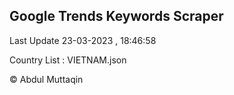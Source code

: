 

## Google Trends Keywords Scraper 
 
Last Update 23-03-2023 , 18:46:58

Country List :
VIETNAM.json



© Abdul Muttaqin 
